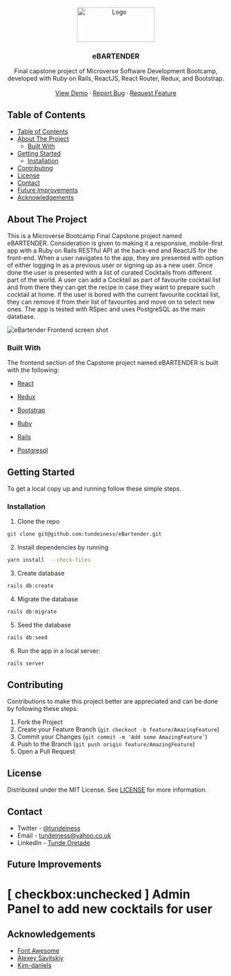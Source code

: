 
<!-- PROJECT LOGO -->
<br />
<p align="center">
  <a href="https://github.com/tundeiness/eBartender">
    <img src="https://user-images.githubusercontent.com/25479050/76873102-9e03e200-686d-11ea-9ff5-a928ff9cc97d.png" alt="Logo" width="180" height="80">
  </a>

  <h3 align="center">eBARTENDER</h3>

  <p align="center">
    Final capstone project of Microverse Software Development Bootcamp, developed with Ruby on Rails, ReactJS, React Router, Redux, and Bootstrap.
    <br />
    <br />
    <a href="https://gentle-harbor-14657.herokuapp.com">View Demo</a>
    ·
    <a href="https://github.com/tundeiness/eBartender/issues">Report Bug</a>
    ·
    <a href="https://github.com/tundeiness/eBartender/issues">Request Feature</a>
  </p>
</p>


<!-- TABLE OF CONTENTS -->
## Table of Contents

- [Table of Contents](#table-of-contents)
- [About The Project](#about-the-project)
  - [Built With](#built-with)
- [Getting Started](#getting-started)
  - [Installation](#installation)
- [Contributing](#contributing)
- [License](#license)
- [Contact](#contact)
- [Future Improvements](#future-improvements)
- [Acknowledgements](#acknowledgements)



<!-- ABOUT THE PROJECT -->
## About The Project

This is a Microverse Bootcamp Final Capstone project named eBARTENDER. Consideration is given to making it a responsive, mobile-first app with a Ruby on Rails RESTful API at the back-end and ReactJS for the front-end.
When a user navigates to the app, they are presented with option of either logging in as a
previous user or signing up as a new user. Once done the user is presented with a list of
curated Cocktails from different part of the world. A user can add a Cocktail
as part of favourite cocktail list and from there they can get the recipe in case
they want to prepare such cocktail at home. If the user is bored with the
current favourite cocktail list, they can remove it from their list of
favourites and move on to select new ones. The app is tested with RSpec and uses PostgreSQL as the main
database.

![eBartender Frontend screen shot](https://user-images.githubusercontent.com/25479050/76782412-8a467600-67b0-11ea-90f4-c6ff1a5975ac.gif)

### Built With

The frontend section of the Capstone project named eBARTENDER is built with the following:

- [React](https://reactjs.org/)

- [Redux](https://redux.js.org/)

- [Bootstrap](bootstrap.com/docs/4.0/)

- [Ruby](https://www.ruby-lang.org/en/)

- [Rails](https://rubyonrails.org/)

- [Postgresql](https://postgresql.org/)

<!-- GETTING STARTED -->
## Getting Started

To get a local copy up and running follow these simple steps.


### Installation

1. Clone the repo

```sh
git clone git@github.com:tundeiness/eBartender.git
```

2. Install dependencies by running

```sh
yarn install  --check-files
```

3. Create database

```sh
rails db:create
```

4. Migrate the database

```sh
rails db:migrate
```

5. Seed the database

```sh
rails db:seed
```

6. Run the app in a local server:

```sh
rails server
```

## Contributing

Contributions to make this project better are appreciated and can be done by following these steps:

1. Fork the Project
2. Create your Feature Branch (`git checkout -b feature/AmazingFeature`)
3. Commit your Changes (`git commit -m 'Add some AmazingFeature'`)
4. Push to the Branch (`git push origin feature/AmazingFeature`)
5. Open a Pull Request

<!-- LICENSE -->
## License

Distributed under the MIT License. See
[LICENSE](https://opensource.org/licenses/MIT) for more information.

<!-- CONTACT -->
## Contact

- Twitter - [@tundeiness](https://twitter.com/tundeiness)
- Email - [tundeiness@yahoo.co.uk](tundeines@yahoo.co.uk)
- LinkedIn - [Tunde Oretade](https://www.linkedin.com/in/tunde-oretade/)

<!-- Project Link: [https://github.com/your_username/repo_name](https://github.com/your_username/repo_name) -->

## Future Improvements

# [ checkbox:unchecked ] Admin Panel to add new cocktails for user


## Acknowledgements

- [Font Awesome](https://fontawesome.com)
- [Alexey Savitskiy](https://www.behance.net/gallery/37706679/Circle-(Landing-page-Dashboard-Mobile-App))
- [Kim-daniels](https://unsplash.com)

<!-- https://github.com/tundeiness/tipsy_bartender -->

<!-- MARKDOWN LINKS & IMAGES -->
<!-- https://www.markdownguide.org/basic-syntax/#reference-style-links -->


[contributors-shield]: https://img.shields.io/github/contributors/tundeiness/eBartender.svg?style=flat-square
[contributors-url]: https://github.com/tundeiness/eBartender/graphs/contributors
[forks-shield]: https://img.shields.io/github/forks/tundeiness/eBartender.svg?style=flat-square
[forks-url]: https://github.com/tundeiness/tundeiness/eBartender/network/members
[stars-shield]: https://img.shields.io/github/stars/tundeiness/eBartender.svg?style=flat-square
[stars-url]: https://github.com/tundeiness/tundeiness/eBartender/stargazers
[issues-shield]: https://img.shields.io/github/issues/tundeiness/eBartender.svg?style=flat-square
[issues-url]: https://github.com/tundeiness/eBartender/issues
[license-shield]: https://img.shields.io/github/license/tundeiness/eBartender.svg?style=flat-square
[license-url]: https://github.com/tundeiness/eBartender/blob/master/LICENSE.txt
[linkedin-shield]: https://img.shields.io/badge/-LinkedIn-black.svg?style=flat-square&logo=linkedin&colorB=555
[linkedin-url]: https://www.linkedin.com/in/tunde-oretade/
[product-screenshot]: images/screenshot.png

